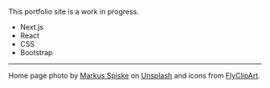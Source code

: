 This portfolio site is a work in progress. 
* Next.js
* React
* CSS
* Bootstrap

***
Home page photo by [Markus Spiske](https://unsplash.com/@markusspiske) on [Unsplash](https://unsplash.com) and icons from [FlyClipArt](https://flyclipart.com/).

<!-- Image by <a href="https://pixabay.com/users/ibrotnano-10222632/?utm_source=link-attribution&amp;utm_medium=referral&amp;utm_campaign=image&amp;utm_content=3730811">Marcel Melzig</a> from <a href="https://pixabay.com/?utm_source=link-attribution&amp;utm_medium=referral&amp;utm_campaign=image&amp;utm_content=3730811">Pixabay</a> -->